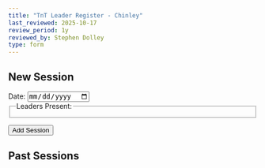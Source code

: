 ```yaml
---
title: "TnT Leader Register - Chinley"
last_reviewed: 2025-10-17
review_period: 1y
reviewed_by: Stephen Dolley
type: form
---
```


<h2>New Session</h2>
<form id="sessionForm">
  <label>Date:</label>
  <input required type="date" class="autofill-today"/>

  <fieldset id="leaderChecklist">
    <legend>Leaders Present:</legend>
    <!-- Checkboxes populated by JS -->
  </fieldset>

  <button type="submit">Add Session</button>
</form>

<h2>Past Sessions</h2>
<ul id="sessionList">
  <!-- Sessions populated by JS -->
</ul>

<script>
const LEADERS_TOKEN = "TnT_Leaders_Chinley";
const SESSIONS_TOKEN = "TnT_Sessions_Chinley";
const STORE_ENDPOINT = "/.netlify/functions/secureStore_ClientAccess";

// Utility to fetch a token value
async function getToken(token) {
  const res = await fetch(STORE_ENDPOINT, {
    method: "POST",
    body: JSON.stringify({ token }),
  });
  const data = await res.json();
  return data.success ? data.record : null;
}

// Utility to set a token value
async function setToken(token, value, ttl = null) {
  const res = await fetch(STORE_ENDPOINT, {
    method: "POST",
    body: JSON.stringify({ token, value, ttl }),
  });
  return res.json();
}

// Populate leaders checklist
async function loadLeaders() {
  const leaders = await getToken(LEADERS_TOKEN) || [];
  const container = document.getElementById("leaderChecklist");
  container.innerHTML = "";
  leaders.forEach((name, idx) => {
    const id = `leader_${idx}`;
    const label = document.createElement("label");
    label.htmlFor = id;
    label.textContent = name;

    const checkbox = document.createElement("input");
    checkbox.type = "checkbox";
    checkbox.id = id;
    checkbox.value = name;

    label.prepend(checkbox);
    container.appendChild(label);
    container.appendChild(document.createElement("br"));
  });
}

// Populate session list
async function loadSessions() {
  const sessions = await getToken(SESSIONS_TOKEN) || [];
  const list = document.getElementById("sessionList");
  list.innerHTML = "";
  // Sort newest-first
  sessions.sort((a, b) => new Date(b.date) - new Date(a.date));
  sessions.forEach(session => {
    const li = document.createElement("li");
    li.textContent = `${session.date}: ${session.leaders.join(", ")}`;
    list.appendChild(li);
  });
}

// Handle form submission
document.getElementById("sessionForm").addEventListener("submit", async (e) => {
  e.preventDefault();
  const date = document.getElementById("sessionDate").value;
  if (!date) return;

  const checkboxes = document.querySelectorAll("#leaderChecklist input[type=checkbox]");
  const selectedLeaders = Array.from(checkboxes).filter(cb => cb.checked).map(cb => cb.value);

  const sessions = await getToken(SESSIONS_TOKEN) || [];
  sessions.push({ date, leaders: selectedLeaders });
  await setToken(SESSIONS_TOKEN, sessions);

  document.getElementById("sessionDate").value = "";
  checkboxes.forEach(cb => cb.checked = false);
  loadSessions();
});

// Initial load
loadLeaders();
loadSessions();
</script>
